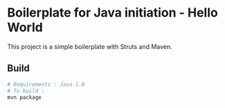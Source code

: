 # Boilerplate for Java initiation - Hello World

This project is a simple boilerplate with Struts and Maven.

## Build

```sh
# Requirements : Java 1.8
# To build :
mvn package
```
